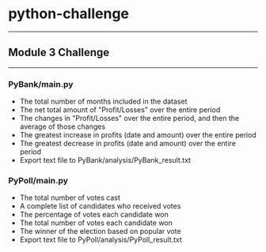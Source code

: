 # python-challenge

---

## Module 3 Challenge
---
### PyBank/main.py
* The total number of months included in the dataset 
* The net total amount of "Profit/Losses" over the entire period
* The changes in "Profit/Losses" over the entire period, and then the average of those changes
* The greatest increase in profits (date and amount) over the entire period
* The greatest decrease in profits (date and amount) over the entire period
* Export text file to PyBank/analysis/PyBank_result.txt

### PyPoll/main.py
* The total number of votes cast 
* A complete list of candidates who received votes
* The percentage of votes each candidate won
* The total number of votes each candidate won
* The winner of the election based on popular vote
* Export text file to PyPoll/analysis/PyPoll_result.txt